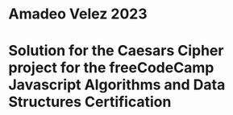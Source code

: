 # Amadeo Velez 2023

# Solution for the Caesars Cipher project for the freeCodeCamp Javascript Algorithms and Data Structures Certification